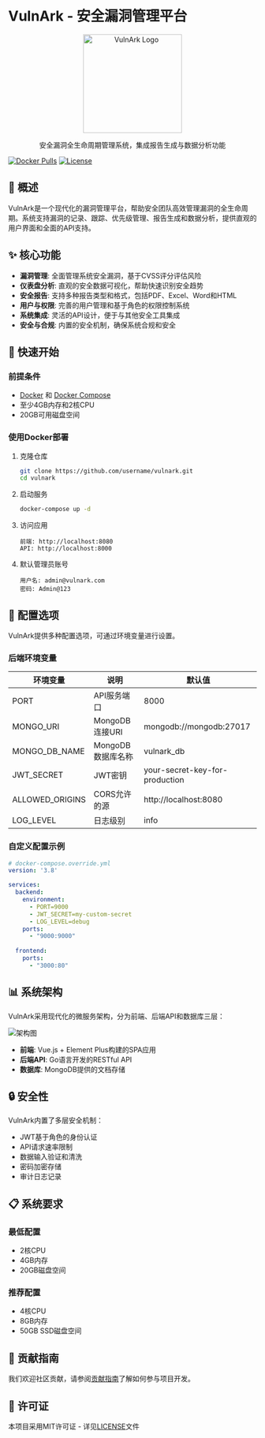 # VulnArk - 安全漏洞管理平台

<div align="center">
  <img src="docs/images/logo.png" alt="VulnArk Logo" width="200">
  <p>安全漏洞全生命周期管理系统，集成报告生成与数据分析功能</p>
</div>

[![Docker Pulls](https://img.shields.io/docker/pulls/username/vulnark.svg)](https://hub.docker.com/r/username/vulnark)
[![License](https://img.shields.io/github/license/username/vulnark.svg)](https://github.com/username/vulnark/blob/main/LICENSE)

## 📖 概述

VulnArk是一个现代化的漏洞管理平台，帮助安全团队高效管理漏洞的全生命周期。系统支持漏洞的记录、跟踪、优先级管理、报告生成和数据分析，提供直观的用户界面和全面的API支持。

## ✨ 核心功能

- **漏洞管理**: 全面管理系统安全漏洞，基于CVSS评分评估风险
- **仪表盘分析**: 直观的安全数据可视化，帮助快速识别安全趋势
- **安全报告**: 支持多种报告类型和格式，包括PDF、Excel、Word和HTML
- **用户与权限**: 完善的用户管理和基于角色的权限控制系统
- **系统集成**: 灵活的API设计，便于与其他安全工具集成
- **安全与合规**: 内置的安全机制，确保系统合规和安全

## 🚀 快速开始

### 前提条件

- [Docker](https://docs.docker.com/get-docker/) 和 [Docker Compose](https://docs.docker.com/compose/install/)
- 至少4GB内存和2核CPU
- 20GB可用磁盘空间

### 使用Docker部署

1. 克隆仓库
   ```bash
   git clone https://github.com/username/vulnark.git
   cd vulnark
   ```

2. 启动服务
   ```bash
   docker-compose up -d
   ```

3. 访问应用
   ```
   前端: http://localhost:8080
   API: http://localhost:8000
   ```

4. 默认管理员账号
   ```
   用户名: admin@vulnark.com
   密码: Admin@123
   ```

## 🔧 配置选项

VulnArk提供多种配置选项，可通过环境变量进行设置。

### 后端环境变量

| 环境变量 | 说明 | 默认值 |
|----------|------|---------|
| PORT | API服务端口 | 8000 |
| MONGO_URI | MongoDB连接URI | mongodb://mongodb:27017 |
| MONGO_DB_NAME | MongoDB数据库名称 | vulnark_db |
| JWT_SECRET | JWT密钥 | your-secret-key-for-production |
| ALLOWED_ORIGINS | CORS允许的源 | http://localhost:8080 |
| LOG_LEVEL | 日志级别 | info |

### 自定义配置示例

```yaml
# docker-compose.override.yml
version: '3.8'

services:
  backend:
    environment:
      - PORT=9000
      - JWT_SECRET=my-custom-secret
      - LOG_LEVEL=debug
    ports:
      - "9000:9000"
  
  frontend:
    ports:
      - "3000:80"
```

## 📊 系统架构

VulnArk采用现代化的微服务架构，分为前端、后端API和数据库三层：

![架构图](docs/images/architecture.png)

- **前端**: Vue.js + Element Plus构建的SPA应用
- **后端API**: Go语言开发的RESTful API
- **数据库**: MongoDB提供的文档存储

## 🔒 安全性

VulnArk内置了多层安全机制：

- JWT基于角色的身份认证
- API请求速率限制
- 数据输入验证和清洗
- 密码加密存储
- 审计日志记录

## 📋 系统要求

### 最低配置
- 2核CPU
- 4GB内存
- 20GB磁盘空间

### 推荐配置
- 4核CPU
- 8GB内存
- 50GB SSD磁盘空间

## 🤝 贡献指南

我们欢迎社区贡献，请参阅[贡献指南](CONTRIBUTING.md)了解如何参与项目开发。

## 📜 许可证

本项目采用MIT许可证 - 详见[LICENSE](LICENSE)文件 